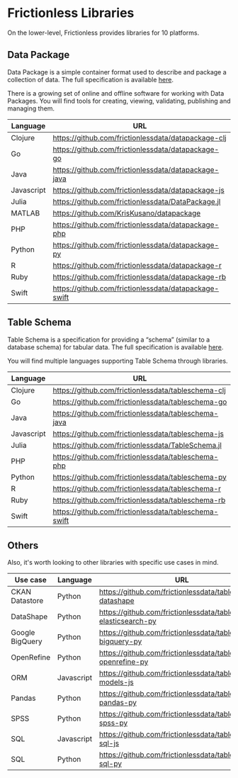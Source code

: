 # Frictionless Libraries

On the lower-level, Frictionless provides libraries for 10 platforms.

## Data Package

Data Package is a simple container format used to describe and package a collection of data. The full specification is available [here](https://specs.frictionlessdata.io/data-package).

There is a growing set of online and offline software for working with Data Packages. You will find tools for creating, viewing, validating, publishing and managing them.

| Language | URL |
|----------|-----|
| Clojure | https://github.com/frictionlessdata/datapackage-clj |
| Go | https://github.com/frictionlessdata/datapackage-go |
| Java | https://github.com/frictionlessdata/datapackage-java |
| Javascript | https://github.com/frictionlessdata/datapackage-js |
| Julia | https://github.com/frictionlessdata/DataPackage.jl |
| MATLAB | https://github.com/KrisKusano/datapackage |
| PHP | https://github.com/frictionlessdata/datapackage-php |
| Python | https://github.com/frictionlessdata/datapackage-py |
| R | https://github.com/frictionlessdata/datapackage-r |
| Ruby | https://github.com/frictionlessdata/datapackage-rb |
| Swift | https://github.com/frictionlessdata/datapackage-swift |

## Table Schema

Table Schema is a specification for providing a “schema” (similar to a database schema) for tabular data. The full specification is available [here](https://specs.frictionlessdata.io/table-schema/).

You will find multiple languages supporting Table Schema through libraries.

| Language | URL |
|----------|-----|
| Clojure | https://github.com/frictionlessdata/tableschema-clj |
| Go | https://github.com/frictionlessdata/tableschema-go |
| Java | https://github.com/frictionlessdata/tableschema-java |
| Javascript | https://github.com/frictionlessdata/tableschema-js |
| Julia | https://github.com/frictionlessdata/TableSchema.jl |
| PHP | https://github.com/frictionlessdata/tableschema-php |
| Python | https://github.com/frictionlessdata/tableschema-py |
| R | https://github.com/frictionlessdata/tableschema-r |
| Ruby | https://github.com/frictionlessdata/tableschema-rb |
| Swift | https://github.com/frictionlessdata/tableschema-swift |

## Others

Also, it's worth looking to other libraries with specific use cases in mind.

| Use case | Language | URL |
|----------|----------|-----|
| CKAN Datastore | Python | https://github.com/frictionlessdata/tableschema-datashape |
| DataShape | Python | https://github.com/frictionlessdata/tableschema-elasticsearch-py |
| Google BigQuery | Python | https://github.com/frictionlessdata/tableschema-bigquery-py |
| OpenRefine | Python | https://github.com/frictionlessdata/tableschema-openrefine-py |
| ORM | Javascript | https://github.com/frictionlessdata/tableschema-models-js |
| Pandas | Python | https://github.com/frictionlessdata/tableschema-pandas-py |
| SPSS | Python | https://github.com/frictionlessdata/tableschema-spss-py |
| SQL | Javascript | https://github.com/frictionlessdata/tableschema-sql-js |
| SQL | Python | https://github.com/frictionlessdata/tableschema-sql-py |
